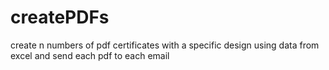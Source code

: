 # createPDFs
create n numbers of pdf certificates with a specific design using data from excel and send each pdf to each email
